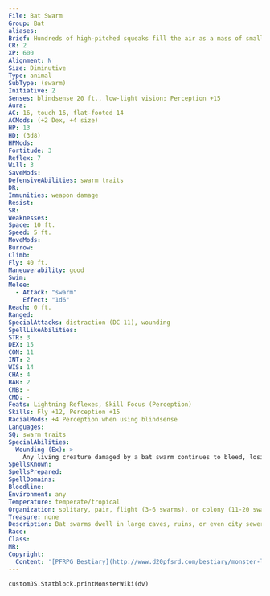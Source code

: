 ```yaml
---
File: Bat Swarm
Group: Bat
aliases: 
Brief: Hundreds of high-pitched squeaks fill the air as a mass of small, carnivorous bats surges forth, all of them hungry for blood.
CR: 2
XP: 600
Alignment: N
Size: Diminutive
Type: animal
SubType: (swarm)
Initiative: 2
Senses: blindsense 20 ft., low-light vision; Perception +15
Aura: 
AC: 16, touch 16, flat-footed 14
ACMods: (+2 Dex, +4 size)
HP: 13
HD: (3d8)
HPMods: 
Fortitude: 3
Reflex: 7
Will: 3
SaveMods: 
DefensiveAbilities: swarm traits
DR: 
Immunities: weapon damage
Resist: 
SR: 
Weaknesses: 
Space: 10 ft.
Speed: 5 ft.
MoveMods: 
Burrow: 
Climb: 
Fly: 40 ft.
Maneuverability: good
Swim: 
Melee: 
  - Attack: "swarm"
    Effect: "1d6"
Reach: 0 ft.
Ranged: 
SpecialAttacks: distraction (DC 11), wounding
SpellLikeAbilities: 
STR: 3
DEX: 15
CON: 11
INT: 2
WIS: 14
CHA: 4
BAB: 2
CMB: -
CMD: -
Feats: Lightning Reflexes, Skill Focus (Perception)
Skills: Fly +12, Perception +15
RacialMods: +4 Perception when using blindsense
Languages: 
SQ: swarm traits
SpecialAbilities:
  Wounding (Ex): >
    Any living creature damaged by a bat swarm continues to bleed, losing 1 hit point per round thereafter. Multiple wounds do not result in cumulative bleeding loss. The bleeding can be stopped by a DC 10 Heal check or the application of a cure spell or some other healing magic.
SpellsKnown: 
SpellsPrepared: 
SpellDomains: 
Bloodline: 
Environment: any
Temperature: temperate/tropical
Organization: solitary, pair, flight (3-6 swarms), or colony (11-20 swarms)
Treasure: none
Description: Bat swarms dwell in large caves, ruins, or even city sewers-anywhere they can find darkness to hide in during the day and a supply of food to feast upon at night. They are only encountered outside in a group at dawn or dusk, or when they have been startled and forced to flee their lairs.
Race: 
Class: 
MR: 
Copyright:
  Content: '[PFRPG Bestiary](http://www.d20pfsrd.com/bestiary/monster-listings/animals/bat/bat-swarm)'
---
```

```dataviewjs
customJS.Statblock.printMonsterWiki(dv)
```
